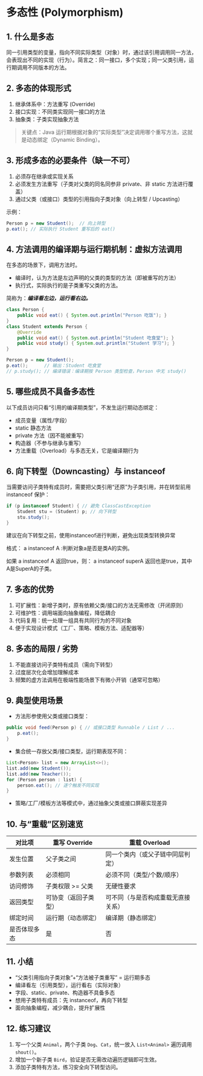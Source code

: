 # 多态性 (Polymorphism)

## 1. 什么是多态
同一引用类型的变量，指向不同实际类型（对象）时，通过该引用调用同一方法，会表现出不同的实现（行为）。简言之：同一接口，多个实现；同一父类引用，运行期调用不同版本的方法。

## 2. 多态的体现形式
1. 继承体系中：方法重写 (Override)
2. 接口实现：不同类实现同一接口的方法
3. 抽象类：子类实现抽象方法

> 关键点：Java 运行期根据对象的“实际类型”决定调用哪个重写方法，这就是动态绑定（Dynamic Binding）。

## 3. 形成多态的必要条件（缺一不可）
1. 必须存在继承或实现关系
2. 必须发生方法重写（子类对父类的同名同参非 private、非 static 方法进行覆盖）
3. 通过父类（或接口）类型的引用指向子类对象（向上转型 / Upcasting）

示例：
```java
Person p = new Student();  // 向上转型
p.eat(); // 实际执行 Student 重写后的 eat()
```

## 4. 方法调用的编译期与运行期机制：虚拟方法调用
在多态的场景下，调用方法时。

- 编译时，认为方法是左边声明的父类的类型的方法（即被重写的方法）
- 执行式，实际执行的是子类重写父类的方法。

简称为：**_编译看左边，运行看右边。_**

```java
class Person {
    public void eat() { System.out.println("Person 吃饭"); }
}
class Student extends Person {
    @Override
    public void eat() { System.out.println("Student 吃食堂"); }
    public void study() { System.out.println("Student 学习"); }
}

Person p = new Student();
p.eat();      // 输出：Student 吃食堂
// p.study(); // 编译错误：编译期按 Person 类型检查，Person 中无 study()
```

## 5. 哪些成员不具备多态性
以下成员访问只看“引用的编译期类型”，不发生运行期动态绑定：

- 成员变量（属性/字段）
- static 静态方法
- private 方法（因不能被重写）
- 构造器（不参与继承与重写）
- 方法重载（Overload）与多态无关，它是编译期行为

## 6. 向下转型（Downcasting）与 instanceof
当需要访问子类特有成员时，需要把父类引用“还原”为子类引用，并在转型前用 instanceof 保护：
```java
if (p instanceof Student) { // 避免 ClassCastException
    Student stu = (Student) p; // 向下转型
    stu.study();
}
```
建议在向下转型之前，使用instanceof进行判断，避免出现类型转换异常

格式： a instanceof A :判断对象a是否是类A的实例。

如果  a instanceof A 返回true，则：
          a instanceof superA  返回也是true，其中 A是SuperA的子类。

## 7. 多态的优势
1. 可扩展性：新增子类时，原有依赖父类/接口的方法无需修改（开闭原则）
2. 可维护性：调用端面向抽象编程，降低耦合
3. 代码复用：统一处理一组具有共同行为的不同对象
4. 便于实现设计模式（工厂、策略、模板方法、适配器等）

## 8. 多态的局限 / 劣势
1. 不能直接访问子类特有成员（需向下转型）
2. 过度层次化会增加理解成本
3. 频繁的虚方法调用在极端性能场景下有微小开销（通常可忽略）

## 9. 典型使用场景
- 方法形参使用父类或接口类型：
```java
public void feed(Person p) { // 或接口类型 Runnable / List / ...
    p.eat();
}
```
- 集合统一存放父类/接口类型，运行期表现不同：
```java
List<Person> list = new ArrayList<>();
list.add(new Student());
list.add(new Teacher());
for (Person person : list) {
    person.eat(); // 逐个触发不同实现
}
```
- 策略/工厂/模板方法等模式中，通过抽象父类或接口屏蔽实现差异

## 10. 与“重载”区别速览
| 对比项 | 重写 Override | 重载 Overload |
|--------|---------------|---------------|
| 发生位置 | 父子类之间 | 同一个类内（或父子链中同层判定） |
| 参数列表 | 必须相同 | 必须不同（类型/个数/顺序） |
| 访问修饰 | 子类权限 >= 父类 | 无硬性要求 |
| 返回类型 | 可协变（返回子类型） | 可不同（与是否构成重载无直接关系） |
| 绑定时间 | 运行期（动态绑定） | 编译期（静态绑定） |
| 是否体现多态 | 是 | 否 |

## 11. 小结
- “父类引用指向子类对象”+“方法被子类重写” = 运行期多态
- 编译看左（引用类型），运行看右（实际对象）
- 字段、static、private、构造器不具备多态
- 想用子类特有成员：先 instanceof，再向下转型
- 面向抽象编程，减少耦合，提升扩展性

## 12. 练习建议
1. 写一个父类 `Animal`，两个子类 `Dog`、`Cat`，统一放入 `List<Animal>` 遍历调用 `shout()`。
2. 增加一个新子类 `Bird`，验证是否无需改动遍历逻辑即可生效。
3. 添加子类特有方法，练习安全向下转型访问。
